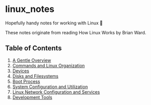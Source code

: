 # linux_notes
Hopefully handy notes for working with Linux 📝

These notes originate from reading How Linux Works by Brian Ward.
## Table of Contents
1. [A Gentle Overview](chapters/1_intro.md)
2. [Commands and Linux Organization](chapters/2_commands.md)
3. [Devices](chapters/3_devices.md)
4. [Disks and Filesystems](chapters/4_disks_and_filesystems.md)
5. [Boot Process](chapters/5_boot_process.md)
6. [System Configuration and Utilization](chapters/6_sys_config_utilization.md)
7. [Linux Network Configuration and Services](chapters/7_network.md)
8. [Development Tools](chapters/8_dev_tools.md)